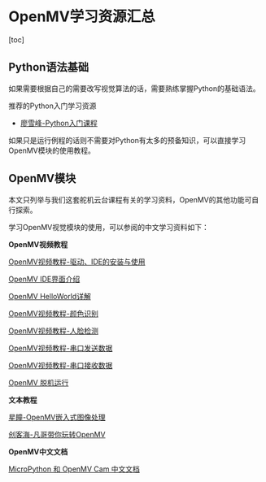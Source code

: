 # OpenMV学习资源汇总



[toc]

## Python语法基础

如果需要根据自己的需要改写视觉算法的话，需要熟练掌握Python的基础语法。

推荐的Python入门学习资源

* [廖雪峰-Python入门课程](https://www.liaoxuefeng.com/wiki/1016959663602400) 

如果只是运行例程的话则不需要对Python有太多的预备知识，可以直接学习OpenMV模块的使用教程。



## OpenMV模块

本文只列举与我们这套舵机云台课程有关的学习资料，OpenMV的其他功能可自行探索。

学习OpenMV视觉模块的使用，可以参阅的中文学习资料如下：



**OpenMV视频教程**

[OpenMV视频教程-驱动、IDE的安装与使用](https://www.bilibili.com/video/av21956715)

[OpenMV IDE界面介绍](https://www.bilibili.com/video/av16402869)

[OpenMV HelloWorld详解](https://www.bilibili.com/video/av16402818)

[OpenMV视频教程-颜色识别](https://www.bilibili.com/video/av21956823)

[OpenMV视频教程-人脸检测](https://www.bilibili.com/video/av29308897)

[OpenMV视频教程-串口发送数据](https://www.bilibili.com/video/av36506863)

[OpenMV视频教程-串口接收数据](https://www.bilibili.com/video/av36506933)

[OpenMV 脱机运行](https://www.bilibili.com/video/av21149362)



**文本教程**

[星瞳-OpenMV嵌入式图像处理](https://book.openmv.cc/)

[创客海-凡哥带你玩转OpenMV](http://makermare.com:60010/)



**OpenMV中文文档**

[MicroPython 和 OpenMV Cam 中文文档](https://docs.singtown.com/micropython/zh/latest/openmvcam/index.html)

